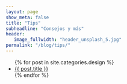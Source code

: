 ```yaml
---
layout: page
show_meta: false
title: "Tips"
subheadline: "Consejos y más"
header:
   image_fullwidth: "header_unsplash_5.jpg"
permalink: "/blog/tips/"
---
```

<ul>
    {% for post in site.categories.design %}
    <li><a href="{{ site.url }}{{ site.baseurl }}{{ post.url }}">{{ post.title }}</a></li>
    {% endfor %}
</ul>
